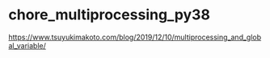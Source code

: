# chore_multiprocessing_py38
https://www.tsuyukimakoto.com/blog/2019/12/10/multiprocessing_and_global_variable/
